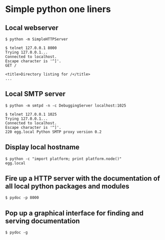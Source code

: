 # Simple python one liners

## Local webserver
    $ python -m SimpleHTTPServer
    
    $ telnet 127.0.0.1 8000
    Trying 127.0.0.1...
    Connected to localhost.
    Escape character is '^]'.
    GET /
    
    <title>Directory listing for /</title>
    ...

## Local SMTP server
    $ python -m smtpd -n -c DebuggingServer localhost:1025
    
    $ telnet 127.0.0.1 1025
    Trying 127.0.0.1...
    Connected to localhost.
    Escape character is '^]'.
    220 egg.local Python SMTP proxy version 0.2

## Display local hostname
    $ python -c "import platform; print platform.node()"
    egg.local

## Fire up a HTTP server with the documentation of all local python packages and modules
    $ pydoc -p 8000

## Pop up a graphical interface for finding and serving documentation
    $ pydoc -g
